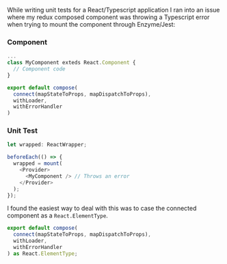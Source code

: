While writing unit tests for a React/Typescript application I ran into an issue where my redux composed component was throwing a Typescript error when trying to mount the component through Enzyme/Jest:

### Component

```typescript
...
class MyComponent exteds React.Component {
  // Component code
}

export default compose(
  connect(mapStateToProps, mapDispatchToProps),
  withLoader,
  withErrorHandler
)
```

### Unit Test

```typescript
let wrapped: ReactWrapper;

beforeEach(() => {
  wrapped = mount(
    <Provider>
      <MyComponent /> // Throws an error
    </Provider>
  );
});
```

I found the easiest way to deal with this was to case the connected component as a `React.ElementType`.

```typescript
export default compose(
  connect(mapStateToProps, mapDispatchToProps),
  withLoader,
  withErrorHandler
) as React.ElementType;
```
